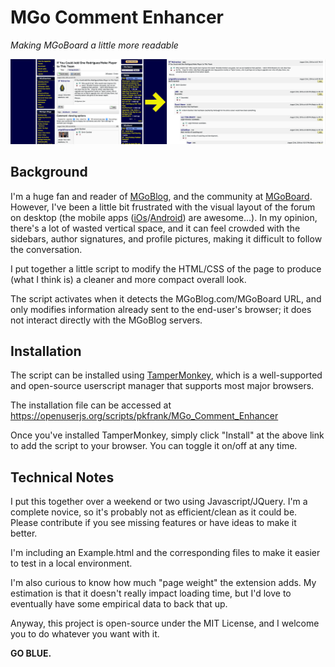 # MGo Comment Enhancer
*Making MGoBoard a little more readable*

![Comparison](comparison.png)

## Background
I'm a huge fan and reader of [MGoBlog](http://MGoBlog.com), and the community at [MGoBoard](http://mgoblog.com/mgoboard).  However, I've been a little bit frustrated with the visual layout of the forum on desktop (the mobile apps ([iOs](https://itunes.apple.com/us/app/mgoblog-hd/id819662017?mt=8)/[Android](https://play.google.com/store/apps/details?id=com.atami.mgodroid&hl=en)) are awesome...).  In my opinion, there's a lot of wasted vertical space, and it can feel crowded with the sidebars, author signatures, and profile pictures, making it difficult to follow the conversation.

I put together a little script to modify the HTML/CSS of the page to produce (what I think is) a cleaner and more compact overall look.

The script activates when it detects the MGoBlog.com/MGoBoard URL, and only modifies information already sent to the end-user's browser; it does not interact directly with the MGoBlog servers.

## Installation
The script can be installed using [TamperMonkey](http://tampermonkey.net/), which is a well-supported and open-source userscript manager that supports most major browsers.

The installation file can be accessed at https://openuserjs.org/scripts/pkfrank/MGo_Comment_Enhancer

Once you've installed TamperMonkey, simply click "Install" at the above link to add the script to your browser.  You can toggle it on/off at any time.

## Technical Notes
I put this together over a weekend or two using Javascript/JQuery.  I'm a complete novice, so it's probably not as efficient/clean as it could be.  Please contribute if you see missing features or have ideas to make it better.

I'm including an Example.html and the corresponding files to make it easier to test in a local environment.

I'm also curious to know how much "page weight" the extension adds.  My estimation is that it doesn't really impact loading time, but I'd love to eventually have some empirical data to back that up.

Anyway, this project is open-source under the MIT License, and I welcome you to do whatever you want with it.

**GO BLUE.**